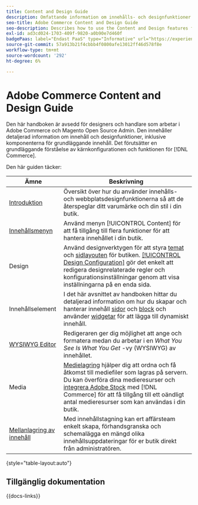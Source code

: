 ```yaml
---
title: Content and Design Guide
description: Omfattande information om innehålls- och designfunktioner för Adobe Commerce- och Magento Open Source-administratörer samt e-handelsansvariga.
seo-title: Adobe Commerce Content and Design Guide
seo-description: Describes how to use the Content and Design features for Adobe Commerce and Magento Open Source.
exl-id: ad3cd024-1703-409f-9820-a0b90e7d460f
badgePaas: label="Endast PaaS" type="Informative" url="https://experienceleague.adobe.com/sv/docs/commerce/user-guides/product-solutions" tooltip="Gäller endast Adobe Commerce i molnprojekt (Adobe-hanterad PaaS-infrastruktur) och lokala projekt."
source-git-commit: 57a913b21f4cbbb4f0800afe13012ff46d578f8e
workflow-type: tm+mt
source-wordcount: '292'
ht-degree: 6%

---
```


# Adobe Commerce Content and Design Guide

Den här handboken är avsedd för designers och handlare som arbetar i Adobe Commerce och Magento Open Source Admin. Den innehåller detaljerad information om innehåll och designfunktioner, inklusive komponenterna för grundläggande innehåll. Det förutsätter en grundläggande förståelse av kärnkonfigurationen och funktionen för [!DNL Commerce].

Den här guiden täcker:

| Ämne | Beskrivning |
| ------- | ----------- |
| [Introduktion](introduction.md) | Översikt över hur du använder innehålls- och webbplatsdesignfunktionerna så att de återspeglar ditt varumärke och din stil i din butik. |
| [Innehållsmenyn](content-menu.md) | Använd menyn [!UICONTROL Content] för att få tillgång till flera funktioner för att hantera innehållet i din butik. |
| Design | Använd designverktygen för att styra [temat](themes.md) och [sidlayouten](page-layout.md) för butiken. [[!UICONTROL Design Configuration]](configuration.md) gör det enkelt att redigera designrelaterade regler och konfigurationsinställningar genom att visa inställningarna på en enda sida. |
| Innehållselement | I det här avsnittet av handboken hittar du detaljerad information om hur du skapar och hanterar innehåll [sidor](pages.md) och [block](blocks.md) och använder [widgetar](widgets.md) för att lägga till dynamiskt innehåll. |
| [WYSIWYG Editor](editor.md) | Redigeraren ger dig möjlighet att ange och formatera medan du arbetar i en _What You See Is What You Get_ -vy (WYSIWYG) av innehållet. |
| Media | [Medielagring](media-storage.md) hjälper dig att ordna och få åtkomst till mediefiler som lagras på servern. Du kan överföra dina medieresurser och [integrera Adobe Stock](adobe-stock.md) med [!DNL Commerce] för att få tillgång till ett oändligt antal medieresurser som kan användas i din butik. |
| [Mellanlagring av innehåll](content-staging.md) | Med innehållstagning kan ert affärsteam enkelt skapa, förhandsgranska och schemalägga en mängd olika innehållsuppdateringar för er butik direkt från administratören. |

{style="table-layout:auto"}

## Tillgänglig dokumentation

{{docs-links}}
